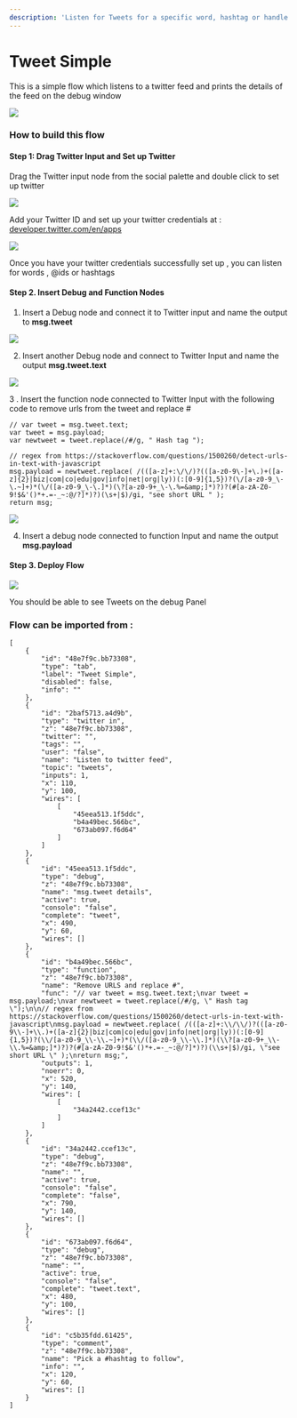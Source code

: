 ```yaml
---
description: 'Listen for Tweets for a specific word, hashtag or handle'
---
```


# Tweet Simple

This is a simple flow which listens to a twitter feed and prints the details of the feed on the debug window 

![](../.gitbook/assets/image%20%2826%29.png)

### How to build this flow 

#### Step 1: Drag Twitter Input and Set up Twitter 

Drag the  Twitter input node from the social palette  and double click to set up twitter 

![](../.gitbook/assets/image%20%2824%29.png)

Add your Twitter ID and set up your twitter credentials at : [developer.twitter.com/en/apps](https://developer.twitter.com/en/apps)

![](../.gitbook/assets/image%20%2828%29.png)

Once you have your twitter credentials successfully set up , you can listen for words , @ids  or hashtags 

#### Step 2. Insert Debug and Function Nodes 

1. Insert a Debug node and connect it to Twitter input  and name the output to **msg.tweet**

![](../.gitbook/assets/image%20%2833%29.png)

 2. Insert another Debug node and connect to Twitter Input and name the output **msg.tweet.text**

![](../.gitbook/assets/image%20%2841%29.png)

3 . Insert the function node connected to Twitter Input  with the following code to remove urls from the tweet and replace \# 

```text
// var tweet = msg.tweet.text;
var tweet = msg.payload;
var newtweet = tweet.replace(/#/g, " Hash tag ");

// regex from https://stackoverflow.com/questions/1500260/detect-urls-in-text-with-javascript
msg.payload = newtweet.replace( /(([a-z]+:\/\/)?(([a-z0-9\-]+\.)+([a-z]{2}|biz|com|co|edu|gov|info|net|org|ly))(:[0-9]{1,5})?(\/[a-z0-9_\-\.~]+)*(\/([a-z0-9_\-\.]*)(\?[a-z0-9+_\-\.%=&amp;]*)?)?(#[a-zA-Z0-9!$&'()*+.=-_~:@/?]*)?)(\s+|$)/gi, "see short URL " );
return msg;
```

![](../.gitbook/assets/image%20%2810%29.png)

4. Insert a debug node connected to function Input  and name the output **msg.payload**

#### Step 3.  Deploy Flow 

![](../.gitbook/assets/image%20%2826%29.png)

You should be able to see Tweets on the debug Panel 

### Flow can be imported from : 

```text
[
    {
        "id": "48e7f9c.bb73308",
        "type": "tab",
        "label": "Tweet Simple",
        "disabled": false,
        "info": ""
    },
    {
        "id": "2baf5713.a4d9b",
        "type": "twitter in",
        "z": "48e7f9c.bb73308",
        "twitter": "",
        "tags": "",
        "user": "false",
        "name": "Listen to twitter feed",
        "topic": "tweets",
        "inputs": 1,
        "x": 110,
        "y": 100,
        "wires": [
            [
                "45eea513.1f5ddc",
                "b4a49bec.566bc",
                "673ab097.f6d64"
            ]
        ]
    },
    {
        "id": "45eea513.1f5ddc",
        "type": "debug",
        "z": "48e7f9c.bb73308",
        "name": "msg.tweet details",
        "active": true,
        "console": "false",
        "complete": "tweet",
        "x": 490,
        "y": 60,
        "wires": []
    },
    {
        "id": "b4a49bec.566bc",
        "type": "function",
        "z": "48e7f9c.bb73308",
        "name": "Remove URLS and replace #",
        "func": "// var tweet = msg.tweet.text;\nvar tweet = msg.payload;\nvar newtweet = tweet.replace(/#/g, \" Hash tag \");\n\n// regex from https://stackoverflow.com/questions/1500260/detect-urls-in-text-with-javascript\nmsg.payload = newtweet.replace( /(([a-z]+:\\/\\/)?(([a-z0-9\\-]+\\.)+([a-z]{2}|biz|com|co|edu|gov|info|net|org|ly))(:[0-9]{1,5})?(\\/[a-z0-9_\\-\\.~]+)*(\\/([a-z0-9_\\-\\.]*)(\\?[a-z0-9+_\\-\\.%=&amp;]*)?)?(#[a-zA-Z0-9!$&'()*+.=-_~:@/?]*)?)(\\s+|$)/gi, \"see short URL \" );\nreturn msg;",
        "outputs": 1,
        "noerr": 0,
        "x": 520,
        "y": 140,
        "wires": [
            [
                "34a2442.ccef13c"
            ]
        ]
    },
    {
        "id": "34a2442.ccef13c",
        "type": "debug",
        "z": "48e7f9c.bb73308",
        "name": "",
        "active": true,
        "console": "false",
        "complete": "false",
        "x": 790,
        "y": 140,
        "wires": []
    },
    {
        "id": "673ab097.f6d64",
        "type": "debug",
        "z": "48e7f9c.bb73308",
        "name": "",
        "active": true,
        "console": "false",
        "complete": "tweet.text",
        "x": 480,
        "y": 100,
        "wires": []
    },
    {
        "id": "c5b35fdd.61425",
        "type": "comment",
        "z": "48e7f9c.bb73308",
        "name": "Pick a #hashtag to follow",
        "info": "",
        "x": 120,
        "y": 60,
        "wires": []
    }
]
```






